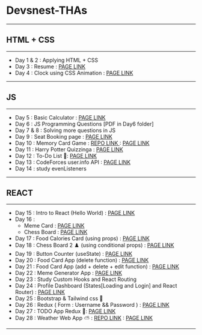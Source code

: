 # Devsnest-THAs

---

## HTML + CSS

---

<ul>
<li>Day 1 & 2 : Applying HTML + CSS</li>
<li>Day 3 : Resume : <a href="">PAGE LINK</a></li>
<li>Day 4 : Clock using CSS Animation : <a href="">PAGE LINK</a></li>

</ul>

---

## JS

---

<ul>
<li>Day 5 : Basic Calculator : <a href="">PAGE LINK</a></li>
<li>Day 6 : JS Programming Questions [PDF in Day6 folder]</li>
<li>Day 7 & 8 : Solving more questions in JS</li>
<li>Day 9 : Seat Booking page : <a href="">PAGE LINK</a></li>
<li>Day 10 : Memory Card Game : <a href="">REPO LINK </a> : <a href=""> PAGE LINK </a> </li>
<li>Day 11 : Harry Potter Quizzinga : <a href="">PAGE LINK</a></li>
<li> Day 12 : To-Do List 📝: <a href="https://pranav580.github.io/DevsNest-Frontend/Devsnest_THA/Javascript/Day%2012(ToDo)/index.html">PAGE LINK</a></li>
<li> Day 13 : CodeForces user.info API : <a href=" https://pranav580.github.io/DevsNest-Frontend/Devsnest_THA/Javascript/Day13(API)/index.html">PAGE LINK</a></li>
<li> Day 14 : study evenListeners</li>
</ul>

---

## REACT

---

<ul>
  <li> Day 15 : Intro to React (Hello World) : <a href="">PAGE LINK</a></li>
  <li> Day 16 : <ul><li>Meme Card : <a href="https://pranav580.github.io/DevsNest-Frontend/Devsnest_THA/React/Day%2016/meme_card/build/index.html">PAGE LINK</a></li>
  <li>Chess Board : <a href="https://pranav580.github.io/DevsNest-Frontend/Devsnest_THA/React/Day%2016/Chess/build/index.html">PAGE LINK</a></li></ul></li>
  <li> Day 17 : Food Calories Card (using props) : <a href="">PAGE LINK</a></li>
  <li> Day 18 : Chess Board 2 ♟️ (using conditional props) : <a href="">PAGE LINK</a></li>
  <li> Day 19 : Button Counter (useState) : <a href="">PAGE LINK</a></li>
  <li> Day 20 : Food Card App (delete function) : <a href="">PAGE LINK</a></li>
  <li> Day 21 : Food Card App (add + delete + edit function) : <a href="">PAGE LINK</a></li>
  <li> Day 22 : Meme Generator App : <a href="">PAGE LINK</a></li>
  <li> Day 23 : Study Custom Hooks and React Routing</li>
  <li>Day 24 : Profile Dashboard (States[Loading and Login] and React Router) : <a href="">PAGE LINK</a></li>
  <li>Day 25 : Bootstrap & Tailwind css 👋 </li>
  <li>Day 26 : Redux ( Form : Username && Password ) : <a href="">PAGE LINK</a></li>
  <li>Day 27 : TODO App Redux 📝: <a href="">PAGE LINK</a></li>
  <li>Day 28 : Weather Web App ⛅ : <a href="">REPO LINK</a> : <a href="">PAGE LINK</a></li>
</ul>

---

 